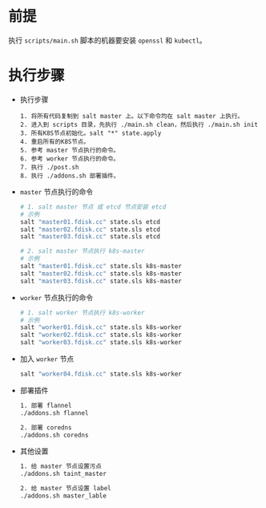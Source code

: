 # 前提

执行 `scripts/main.sh` 脚本的机器要安装 `openssl` 和 `kubectl`。

# 执行步骤

- 执行步骤

  ```text
  1. 将所有代码复制到 salt master 上。以下命令均在 salt master 上执行。
  2. 进入到 scripts 目录，先执行 ./main.sh clean，然后执行 ./main.sh init
  3. 所有K8S节点初始化。salt "*" state.apply
  4. 重启所有的K8S节点。
  5. 参考 master 节点执行的命令。
  6. 参考 worker 节点执行的命令。
  7. 执行 ./post.sh
  8. 执行 ./addons.sh 部署插件。
  ```

- `master` 节点执行的命令

  ```bash
  # 1. salt master 节点 或 etcd 节点安装 etcd
  # 示例
  salt "master01.fdisk.cc" state.sls etcd
  salt "master02.fdisk.cc" state.sls etcd
  salt "master03.fdisk.cc" state.sls etcd

  # 2. salt master 节点执行 k8s-master
  # 示例
  salt "master01.fdisk.cc" state.sls k8s-master
  salt "master02.fdisk.cc" state.sls k8s-master
  salt "master03.fdisk.cc" state.sls k8s-master
  ```

- `worker` 节点执行的命令

  ```bash
  # 1. salt worker 节点执行 k8s-worker
  # 示例
  salt "worker01.fdisk.cc" state.sls k8s-worker
  salt "worker02.fdisk.cc" state.sls k8s-worker
  salt "worker03.fdisk.cc" state.sls k8s-worker
  ```

- 加入 `worker` 节点

  ```bash
  salt "worker04.fdisk.cc" state.sls k8s-worker
  ```

- 部署插件

  ```bash
  1. 部署 flannel
  ./addons.sh flannel

  2. 部署 coredns
  ./addons.sh coredns
  ```

- 其他设置

  ```bash
  1. 给 master 节点设置污点
  ./addons.sh taint_master

  2. 给 master 节点设置 label
  ./addons.sh master_lable
  ```
